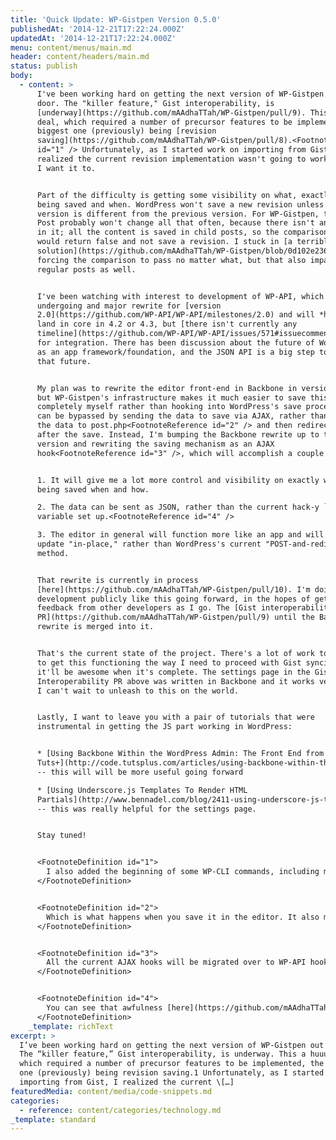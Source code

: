 ```yaml
---
title: 'Quick Update: WP-Gistpen Version 0.5.0'
publishedAt: '2014-12-21T17:22:24.000Z'
updatedAt: '2014-12-21T17:22:24.000Z'
menu: content/menus/main.md
header: content/headers/main.md
status: publish
body:
  - content: >
      I've been working hard on getting the next version of WP-Gistpen out the
      door. The "killer feature," Gist interoperability, is
      [underway](https://github.com/mAAdhaTTah/WP-Gistpen/pull/9). This a huuuge
      deal, which required a number of precursor features to be implemented, the
      biggest one (previously) being [revision
      saving](https://github.com/mAAdhaTTah/WP-Gistpen/pull/8).<FootnoteReference
      id="1" /> Unfortunately, as I started work on importing from Gist, I
      realized the current revision implementation wasn't going to work the way
      I want it to.


      Part of the difficulty is getting some visibility on what, exactly, is
      being saved and when. WordPress won't save a new revision unless the new
      version is different from the previous version. For WP-Gistpen, the main
      Post probably won't change all that often, because there isn't any content
      in it; all the content is saved in child posts, so the comparison filter
      would return false and not save a revision. I stuck in [a terrible
      solution](https://github.com/mAAdhaTTah/WP-Gistpen/blob/0d102e236771ae0dba5522068f16c2709b043722/wp-gistpen.php#L99),
      forcing the comparison to pass no matter what, but that also impacts
      regular posts as well.


      I've been watching with interest to development of WP-API, which is
      undergoing and major rewrite for [version
      2.0](https://github.com/WP-API/WP-API/milestones/2.0) and will *hopefully*
      land in core in 4.2 or 4.3, but [there isn't currently any
      timeline](https://github.com/WP-API/WP-API/issues/571#issuecomment-62153097)
      for integration. There has been discussion about the future of WordPress
      as an app framework/foundation, and the JSON API is a big step towards
      that future.


      My plan was to rewrite the editor front-end in Backbone in version 0.6.0,
      but WP-Gistpen's infrastructure makes it much easier to save this
      completely myself rather than hooking into WordPress's save process. This
      can be bypassed by sending the data to save via AJAX, rather than POST'ing
      the data to post.php<FootnoteReference id="2" /> and then redirecting
      after the save. Instead, I'm bumping the Backbone rewrite up to this
      version and rewriting the saving mechanism as an AJAX
      hook<FootnoteReference id="3" />, which will accomplish a couple things:


      1. It will give me a lot more control and visibility on exactly what is
      being saved when and how.

      2. The data can be sent as JSON, rather than the current hack-y `$_POST`
      variable set up.<FootnoteReference id="4" />

      3. The editor in general will function more like an app and will save and
      update "in-place," rather than WordPress's current "POST-and-redirect"
      method.


      That rewrite is currently in process
      [here](https://github.com/mAAdhaTTah/WP-Gistpen/pull/10). I'm doing all my
      development publicly like this going forward, in the hopes of getting
      feedback from other developers as I go. The [Gist interoperability
      PR](https://github.com/mAAdhaTTah/WP-Gistpen/pull/9) until the Backbone
      rewrite is merged into it.


      That's the current state of the project. There's a lot of work to be done
      to get this functioning the way I need to proceed with Gist syncing, but
      it'll be awesome when it's complete. The settings page in the Gist
      Interoperability PR above was written in Backbone and it works very well.
      I can't wait to unleash to this on the world.


      Lastly, I want to leave you with a pair of tutorials that were
      instrumental in getting the JS part working in WordPress:


      * [Using Backbone Within the WordPress Admin: The Front End from
      Tuts+](http://code.tutsplus.com/articles/using-backbone-within-the-wordpress-admin-the-front-end--wp-30121)
      -- this will will be more useful going forward

      * [Using Underscore.js Templates To Render HTML
      Partials](http://www.bennadel.com/blog/2411-using-underscore-js-templates-to-render-html-partials.htm)
      -- this was really helpful for the settings page.


      Stay tuned!


      <FootnoteDefinition id="1">
        I also added the beginning of some WP-CLI commands, including most importantly, the addition of test data so you don't need to be currently using the plugin to help work on it. Also, Scrutinizer, which has been incredibly helpful and is a feature that will be backported to [wppb-mod](https://jamesdigioia.com/new-project-wppb-mod/).
      </FootnoteDefinition>


      <FootnoteDefinition id="2">
        Which is what happens when you save it in the editor. It also manipulates the data a bit in a function called [`edit_post()`](https://core.trac.wordpress.org/browser/tags/4.1/src/wp-admin/includes/post.php#L179), then `wp_insert_post` does its own manipulation and validation. So it's a lot of steps and I'm not entirely clear what gets called when.
      </FootnoteDefinition>


      <FootnoteDefinition id="3">
        All the current AJAX hooks will be migrated over to WP-API hooks when that lands in core as well.
      </FootnoteDefinition>


      <FootnoteDefinition id="4">
        You can see that awfulness [here](https://github.com/mAAdhaTTah/WP-Gistpen/blob/04e94e03b2866508948dcaf3807de007bcf0edbb/admin/includes/class-wp-gistpen-saver.php#L35). While the current version looks a lot cleaner than this, as I've refactored and broken things down into chunks quite a bit, it doesn't function all that differently, and I've always hated it.
      </FootnoteDefinition>
    _template: richText
excerpt: >
  I’ve been working hard on getting the next version of WP-Gistpen out the door.
  The “killer feature,” Gist interoperability, is underway. This a huuuge deal,
  which required a number of precursor features to be implemented, the biggest
  one (previously) being revision saving.1 Unfortunately, as I started work on
  importing from Gist, I realized the current \[…]
featuredMedia: content/media/code-snippets.md
categories:
  - reference: content/categories/technology.md
_template: standard
---
```



